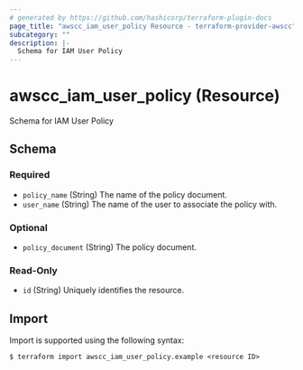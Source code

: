 ```yaml
---
# generated by https://github.com/hashicorp/terraform-plugin-docs
page_title: "awscc_iam_user_policy Resource - terraform-provider-awscc"
subcategory: ""
description: |-
  Schema for IAM User Policy
---
```


# awscc_iam_user_policy (Resource)

Schema for IAM User Policy



<!-- schema generated by tfplugindocs -->
## Schema

### Required

- `policy_name` (String) The name of the policy document.
- `user_name` (String) The name of the user to associate the policy with.

### Optional

- `policy_document` (String) The policy document.

### Read-Only

- `id` (String) Uniquely identifies the resource.

## Import

Import is supported using the following syntax:

```shell
$ terraform import awscc_iam_user_policy.example <resource ID>
```
